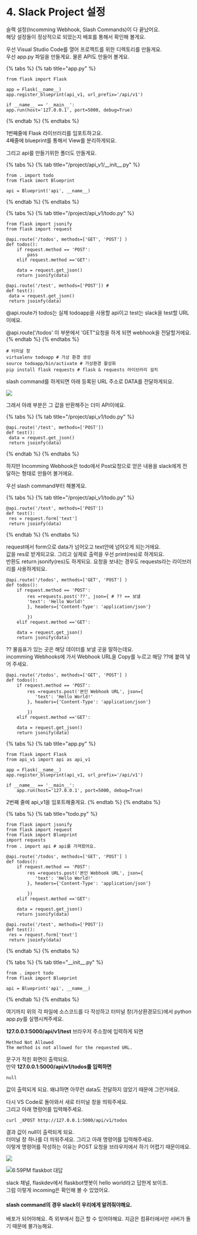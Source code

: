 # 4. Slack Project 설정

슬랙 설정\(Incomming Webhook, Slash Commands\)이 다 끝났어요.   
해당 설정들이 정상적으로 되었는지 배포를 통해서 확인해 볼게요. 

우선 Visual Studio Code를 열어 프로젝트를 위한 디렉토리를 만들게요.   
우선 app.py 파일을 만들게요. 물론 API도 만들어 볼게요.   


{% tabs %}
{% tab title="app.py" %}
```text
from flask import Flask 

app = Flask(__name__)
app.register_blueprint(api_v1, url_prefix='/api/v1')

if __name__ == '__main__': 
app.run(host='127.0.0.1', port=5000, debug=True)
```
{% endtab %}
{% endtabs %}

1번째줄에 Flask 라이브러리를 임포트하고요.   
4째줄에 blueprint를 통해서 View를 분리하게되요.   


그리고 api를 만들기위한 폴더도 만들게요. 

{% tabs %}
{% tab title="/project/api\_v1/\_\_init\_\_.py" %}
```text
from . import todo 
from flask imort Blueprint

api = Blueprint('api', __name__)
```
{% endtab %}
{% endtabs %}

{% tabs %}
{% tab title="/project/api\_v1/todo.py" %}
```text
from flask import jsonify
from flask import request

@api.route('/todos', methods=['GET', 'POST'] )
def todos():
    if request.method == 'POST':
        pass
    elif request.method =='GET':
    
    data = request.get_json()
    return jsonify(data)
    
@api.route('/test', methods=['POST']) # 
def test(): 
 data = request.get_json()
 return jsoinfy(data)
```

@api.route가 todos는 실제 todoapp을 사용할 api이고 test는 slack을 test할 URL이에요.   
  
@api.route\('/todos' 이 부분에서 'GET"요청을 하게 되면 webhook을 전달할거에요.
{% endtab %}
{% endtabs %}

```text
# 터미널 창 
virtualenv todoapp # 가상 환경 생성 
source todoapp/bin/activate # 가상환경 활성화 
pip install flask requests # flask & requests 라이브러리 설치
```

slash command를 하게되면 아래 등록된 URL 주소로 DATA를 전달하게되요. 

![](../../../.gitbook/assets/image%20%28253%29.png)

  
그래서  아래 부분은 그 값을 반환해주는 더미 API이에요. 

{% tabs %}
{% tab title="/project/api\_v1/todo.py" %}
```text
@api.route('/test', methods=['POST'])
def test(): 
 data = request.get_json()
 return jsoinfy(data)
```
{% endtab %}
{% endtabs %}

하지만 Incomming Webhook은 todo에서 Post요청으로 얻은 내용을 slack에게 전달하는 형태로 만들어 볼거에요.   
  
우선 slash command부터 해볼게요.   


{% tabs %}
{% tab title="/project/api\_v1/todo.py" %}
```text
@api.route('/test', methods=['POST'])
def test(): 
 res = request.form['text']
 return jsoinfy(data)
```
{% endtab %}
{% endtabs %}

request에서 form으로 data가 넘어오고 text안에 넘어오게 되는거에요.   
값을 res로 받게되고요. 그리고 실제로 출력을 우선 print\(res\)로 하게되요.   
반환도 return jsonify\(res\)도 하게되요. 요청을 보내는 경우도 requests라는 라이브러리를 사용하게되요.    


```text
@api.route('/todos', methods=['GET', 'POST'] )
def todos():
    if request.method == 'POST':
        res =requests.post('??', json={ # ?? == 보낼
        'text': 'Hello World!'
        }, headers={'Content-Type': 'application/json'}
        
        }) 
    elif request.method =='GET':
    
    data = request.get_json()
    return jsonify(data)

```



?? 물음표가 있는 곳은 해당 데이터를 보낼 곳을 말하는데요.   
incomming Webhooks에 가서 Webhook URL을 Copy를 누르고 해당 ??에 붙여 넣어 주세요. 

```text
@api.route('/todos', methods=['GET', 'POST'] )
def todos():
    if request.method == 'POST':
        res =requests.post('본인 Webhook URL', json={      
           'text': 'Hello World!'
        }, headers={'Content-Type': 'application/json'}
        
        }) 
    elif request.method =='GET':
    
    data = request.get_json()
    return jsonify(data)

```

{% tabs %}
{% tab title="app.py" %}
```text
from flask import Flask 
from api_v1 import api as api_v1

app = Flask(__name__)
app.register_blueprint(api_v1, url_prefix='/api/v1')

if __name__ == '__main__':
    app.run(host='127.0.0.1', port=5000, debug=True)
```

2번째 줄에 api\_v1을 임포트해줄게요. 
{% endtab %}
{% endtabs %}

{% tabs %}
{% tab title="todo.py" %}
```text
from flask import jsonify
from flask import request 
from flask import Blueprint
import requests
from . import api # api를 가져왔어요. 

@api.route('/todos', methods=['GET', 'POST'] )
def todos():
    if request.method == 'POST':
        res =requests.post('본인 Webhook URL', json={      
           'text': 'Hello World!'
        }, headers={'Content-Type': 'application/json'}
        
        }) 
    elif request.method =='GET':
    
    data = request.get_json()
    return jsonify(data)
    
@api.route('/test', methods=['POST'])
def test(): 
 res = request.form['text']
 return jsoinfy(data)
```
{% endtab %}
{% endtabs %}

{% tabs %}
{% tab title="\_\_init\_\_.py" %}
```text
from . import todo 
from flask import Blueprint

api = Blueprint('api', __name__)

```
{% endtab %}
{% endtabs %}

여기까지 위의 각 파일에 소스코드를 다 작성하고 터미널 창\(가상환경모드\)에서 python app.py를 실행시켜주세요.   
  
 **127.0.0.1:5000/api/v1/test** 브라우저 주소창에 입력하게 되면

```text
Method Not Allowed
The method is not allowed for the requested URL. 
```

문구가 적힌 화면이 출력되요.  
만약  **127.0.0.1:5000/api/v1/todos를 입력하면** 

```text
null
```

값이 출력되게 되요. 왜냐하면 아무런 data도 전달하지 않았기 때문에 그런거에요.   
  
다시 VS Code로 돌아와서 새로 터미널 창을 띄워주세요.   
그리고 아래 명령어를 입력해주세요. 

```text
curl _XPOST http://127.0.0.1:5000/api/v1/todos
```

결과 값이 null이 출력되게 되요.   
터미널 창 하나를 더 띄워주세요. 그리고 아래 명령어를 입력해주세요.  
이렇게 명령어를 작성하는 이유는 POST 요청을 브라우저에서 하기 어렵기 때문이에요.  

![](../../../.gitbook/assets/image%20%28269%29.png)

![6:59PM flaskbot &#xB300;&#xB2F5;](../../../.gitbook/assets/image%20%28273%29.png)

slack 채널, flaskdev에서 flaskbot챗봇이 hello world라고 답한게 보이조.  
그럼 이렇게 incoming은 확인해 볼 수 있었어요.   


#### slash command의 경우 slack이 우리에게 알려줘야해요. 

배포가 되어야해요. 즉 외부에서 접근 할 수 있어야해요.  지금은 컴퓨터에서만 서버가 돌기 때문에 불가능해요. 

